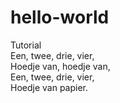 # hello-world
Tutorial  
Een, twee, drie, vier,  
Hoedje van, hoedje van,  
Een, twee, drie, vier,  
Hoedje van papier.  
